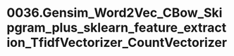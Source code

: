 # 0036.Gensim_Word2Vec_CBow_Skipgram_plus_sklearn_feature_extraction_TfidfVectorizer_CountVectorizer